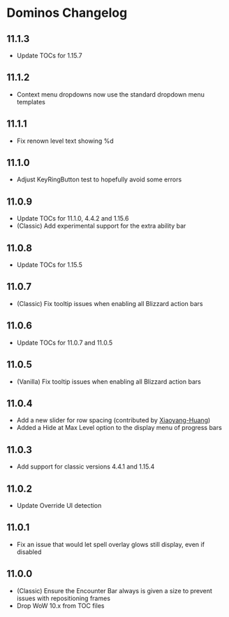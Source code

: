 # Dominos Changelog

## 11.1.3

* Update TOCs for 1.15.7

## 11.1.2

* Context menu dropdowns now use the standard dropdown menu templates

## 11.1.1

* Fix renown level text showing %d

## 11.1.0

* Adjust KeyRingButton test to hopefully avoid some errors

## 11.0.9

* Update TOCs for 11.1.0, 4.4.2 and 1.15.6
* (Classic) Add experimental support for the extra ability bar

## 11.0.8

* Update TOCs for 1.15.5

## 11.0.7

* (Classic) Fix tooltip issues when enabling all Blizzard action bars

## 11.0.6

* Update TOCs for 11.0.7 and 11.0.5

## 11.0.5

* (Vanilla) Fix tooltip issues when enabling all Blizzard action bars

## 11.0.4

* Add a new slider for row spacing (contributed by [Xiaoyang-Huang](https://github.com/Xiaoyang-Huang))
* Added a Hide at Max Level option to the display menu of progress bars

## 11.0.3

* Add support for classic versions 4.4.1 and 1.15.4

## 11.0.2

* Update Override UI detection

## 11.0.1

* Fix an issue that would let spell overlay glows still display, even if disabled

## 11.0.0

* (Classic) Ensure the Encounter Bar always is given a size to prevent issues
  with repositioning frames
* Drop WoW 10.x from TOC files
